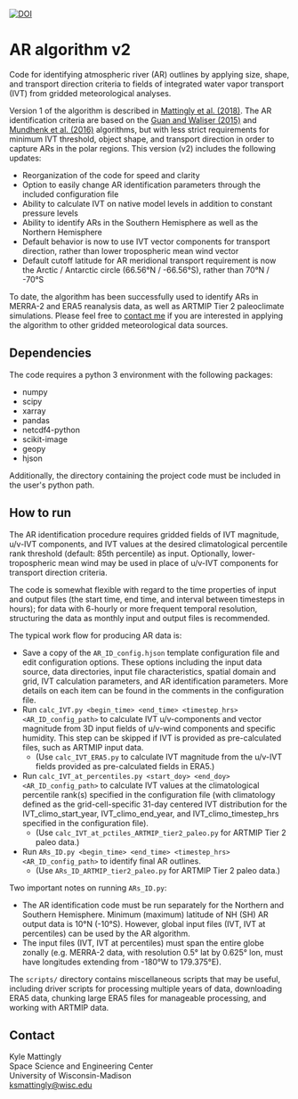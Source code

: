 [![DOI](https://zenodo.org/badge/528946690.svg)](https://zenodo.org/doi/10.5281/zenodo.11128004)

# AR algorithm v2

Code for identifying atmospheric river (AR) outlines by applying size, shape, and transport direction criteria to fields of integrated water vapor transport (IVT) from gridded meteorological analyses.

Version 1 of the algorithm is described in [Mattingly et al. (2018)](https://doi.org/10.1029/2018JD028714). The AR identification criteria are based on the [Guan and Waliser (2015)](https://doi.org/10.1002/2015JD024257) and [Mundhenk et al. (2016)](https://doi.org/10.1175/JCLI-D-15-0655.1) algorithms, but with less strict requirements for minimum IVT threshold, object shape, and transport direction in order to capture ARs in the polar regions. This version (v2) includes the following updates:
- Reorganization of the code for speed and clarity
- Option to easily change AR identification parameters through the included configuration file
- Ability to calculate IVT on native model levels in addition to constant pressure levels
- Ability to identify ARs in the Southern Hemisphere as well as the Northern Hemisphere
- Default behavior is now to use IVT vector components for transport direction, rather than lower tropospheric mean wind vector
- Default cutoff latitude for AR meridional transport requirement is now the Arctic / Antarctic circle (66.56&deg;N / -66.56&deg;S), rather than 70&deg;N / -70&deg;S

To date, the algorithm has been successfully used to identify ARs in MERRA-2 and ERA5 reanalysis data, as well as ARTMIP Tier 2 paleoclimate simulations. Please feel free to [contact me](mailto:ksmattingly@wisc.edu) if you are interested in applying the algorithm to other gridded meteorological data sources.

## Dependencies

The code requires a python 3 environment with the following packages:
- numpy
- scipy
- xarray
- pandas
- netcdf4-python
- scikit-image
- geopy
- hjson

Additionally, the directory containing the project code must be included in the user's python path.

## How to run

The AR identification procedure requires gridded fields of IVT magnitude, u/v-IVT components, and IVT values at the desired climatological percentile rank threshold (default: 85th percentile) as input. Optionally, lower-tropospheric mean wind may be used in place of u/v-IVT components for transport direction criteria.

The code is somewhat flexible with regard to the time properties of input and output files (the start time, end time, and interval between timesteps in hours); for data with 6-hourly or more frequent temporal resolution, structuring the data as monthly input and output files is recommended.

The typical work flow for producing AR data is:
- Save a copy of the `AR_ID_config.hjson` template configuration file and edit configuration options. These options including the input data source, data directories, input file characteristics, spatial domain and grid, IVT calculation parameters, and AR identification parameters. More details on each item can be found in the comments in the configuration file.
- Run `calc_IVT.py <begin_time> <end_time> <timestep_hrs> <AR_ID_config_path>` to calculate IVT u/v-components and vector magnitude from 3D input fields of u/v-wind components and specific humidity. This step can be skipped if IVT is provided as pre-calculated files, such as ARTMIP input data.
  - (Use `calc_IVT_ERA5.py` to calculate IVT magnitude from the u/v-IVT fields provided as pre-calculated fields in ERA5.)
- Run `calc_IVT_at_percentiles.py <start_doy> <end_doy> <AR_ID_config_path>` to calculate IVT values at the climatological percentile rank(s) specified in the configuration file (with climatology defined as the grid-cell-specific 31-day centered IVT distribution for the IVT_climo_start_year, IVT_climo_end_year, and IVT_climo_timestep_hrs specified in the configuration file).
  - (Use `calc_IVT_at_pctiles_ARTMIP_tier2_paleo.py` for ARTMIP Tier 2 paleo data.)
- Run `ARs_ID.py <begin_time> <end_time> <timestep_hrs> <AR_ID_config_path>` to identify final AR outlines.
  - (Use `ARs_ID_ARTMIP_tier2_paleo.py` for ARTMIP Tier 2 paleo data.)

Two important notes on running `ARs_ID.py`:
- The AR identification code must be run separately for the Northern and Southern Hemisphere. Minimum (maximum) latitude of NH (SH) AR output data is 10&deg;N (-10&deg;S). However, global input files (IVT, IVT at percentiles) can be used by the AR algorithm.
- The input files (IVT, IVT at percentiles) must span the entire globe zonally (e.g. MERRA-2 data, with resolution 0.5&deg; lat by 0.625&deg; lon, must have longitudes extending from -180&deg;W to 179.375&deg;E).

The `scripts/` directory contains miscellaneous scripts that may be useful, including driver scripts for processing multiple years of data, downloading ERA5 data, chunking large ERA5 files for manageable processing, and working with ARTMIP data.

## Contact

Kyle Mattingly  
Space Science and Engineering Center  
University of Wisconsin-Madison  
[ksmattingly@wisc.edu](mailto:ksmattingly@wisc.edu)
